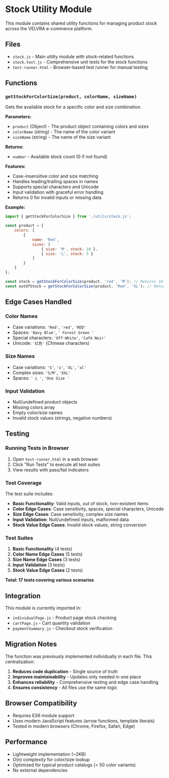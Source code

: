 # Stock Utility Module

This module contains shared utility functions for managing product stock across the VELVRA e-commerce platform.

## Files

- `stock.js` - Main utility module with stock-related functions
- `stock.test.js` - Comprehensive unit tests for the stock functions
- `test-runner.html` - Browser-based test runner for manual testing

## Functions

### `getStockForColorSize(product, colorName, sizeName)`

Gets the available stock for a specific color and size combination.

**Parameters:**
- `product` (Object) - The product object containing colors and sizes
- `colorName` (string) - The name of the color variant
- `sizeName` (string) - The name of the size variant

**Returns:**
- `number` - Available stock count (0 if not found)

**Features:**
- Case-insensitive color and size matching
- Handles leading/trailing spaces in names
- Supports special characters and Unicode
- Input validation with graceful error handling
- Returns 0 for invalid inputs or missing data

**Example:**
```javascript
import { getStockForColorSize } from './utils/stock.js';

const product = {
    colors: [
        {
            name: 'Red',
            sizes: [
                { size: 'M', stock: 10 },
                { size: 'L', stock: 5 }
            ]
        }
    ]
};

const stock = getStockForColorSize(product, 'red', 'M'); // Returns 10
const outOfStock = getStockForColorSize(product, 'Red', 'XL'); // Returns 0
```

## Edge Cases Handled

### Color Names
- Case variations: `'Red'`, `'red'`, `'RED'`
- Spaces: `'Navy Blue'`, `' Forest Green '`
- Special characters: `'Off-White'`, `'Café Noir'`
- Unicode: `'红色'` (Chinese characters)

### Size Names
- Case variations: `'S'`, `'s'`, `'XL'`, `'xl'`
- Complex sizes: `'S/M'`, `'XXL'`
- Spaces: `' L '`, `'One Size '`

### Input Validation
- Null/undefined product objects
- Missing colors array
- Empty color/size names
- Invalid stock values (strings, negative numbers)

## Testing

### Running Tests in Browser

1. Open `test-runner.html` in a web browser
2. Click "Run Tests" to execute all test suites
3. View results with pass/fail indicators

### Test Coverage

The test suite includes:

- **Basic Functionality**: Valid inputs, out of stock, non-existent items
- **Color Edge Cases**: Case sensitivity, spaces, special characters, Unicode
- **Size Edge Cases**: Case sensitivity, complex size names
- **Input Validation**: Null/undefined inputs, malformed data
- **Stock Value Edge Cases**: Invalid stock values, string conversion

### Test Suites

1. **Basic Functionality** (4 tests)
2. **Color Name Edge Cases** (5 tests)  
3. **Size Name Edge Cases** (3 tests)
4. **Input Validation** (3 tests)
5. **Stock Value Edge Cases** (2 tests)

**Total: 17 tests covering various scenarios**

## Integration

This module is currently imported in:

- `individualPage.js` - Product page stock checking
- `cartPage.js` - Cart quantity validation
- `paymentSummary.js` - Checkout stock verification

## Migration Notes

The function was previously implemented individually in each file. This centralization:

1. **Reduces code duplication** - Single source of truth
2. **Improves maintainability** - Updates only needed in one place
3. **Enhances reliability** - Comprehensive testing and edge case handling
4. **Ensures consistency** - All files use the same logic

## Browser Compatibility

- Requires ES6 module support
- Uses modern JavaScript features (arrow functions, template literals)
- Tested in modern browsers (Chrome, Firefox, Safari, Edge)

## Performance

- Lightweight implementation (~2KB)
- O(n) complexity for color/size lookup
- Optimized for typical product catalogs (< 50 color variants)
- No external dependencies
